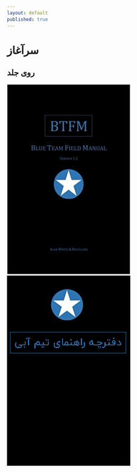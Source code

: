 ```yaml
---
layout: default
published: true
---
```

# سرآغاز

## روی جلد

![](/assets/images/31asjs0ghyl._sx322_bo1-204-203-2000_.jpg) ![](/assets/images/31asjs0ghyl._sx322_bo1-204-203-200_.jpg)
